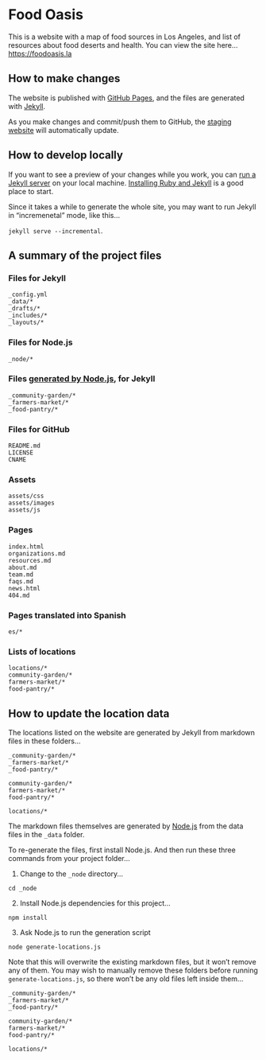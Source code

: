 
# Food Oasis

This is a website with a map of food sources in Los Angeles, and list of resources about food deserts and health. You can view the site here…
https://foodoasis.la

## How to make changes

The website is published with [GitHub Pages](https://pages.github.com), and the files are generated with [Jekyll](http://jekyllrb.com).

As you make changes and commit/push them to GitHub, the [staging website](https://staging.foodoasis.la) will automatically update.

## How to develop locally

If you want to see a preview of your changes while you work, you can [run a Jekyll server](https://jekyllrb.com) on your local machine. [Installing Ruby and Jekyll](https://jekyllrb.com/docs/installation/) is a good place to start.

Since it takes a while to generate the whole site, you may want to run Jekyll in “incremenetal” mode, like this…

```jekyll serve --incremental```. 

## A summary of the project files

### Files for Jekyll
```
_config.yml
_data/*
_drafts/*
_includes/*
_layouts/*

```

### Files for Node.js
```
_node/*
```

### Files [generated by Node.js](#how-to-update-the-location-data), for Jekyll
```
_community-garden/*
_farmers-market/*
_food-pantry/*
```

### Files for GitHub
```
README.md
LICENSE
CNAME
```

### Assets
```
assets/css
assets/images
assets/js
```

### Pages
```
index.html
organizations.md
resources.md
about.md
team.md
faqs.md
news.html
404.md
```

### Pages translated into Spanish
```
es/*
```

### Lists of locations
```
locations/*
community-garden/*
farmers-market/*
food-pantry/*
```

## How to update the location data

The locations listed on the website are generated by Jekyll from markdown files in these folders…
```
_community-garden/*
_farmers-market/*
_food-pantry/*

community-garden/*
farmers-market/*
food-pantry/*

locations/*
```

The markdown files themselves are generated by [Node.js](https://nodejs.org) from the data files in the `_data` folder.

To re-generate the files, first install Node.js. And then run these three commands from your project folder…

1) Change to the `_node` directory…
```
cd _node
```

2) Install Node.js dependencies for this project…
```
npm install
```

3) Ask Node.js to run the generation script
```
node generate-locations.js
```

Note that this will overwrite the existing markdown files, but it won’t remove any of them. You may wish to manually remove these folders before running `generate-locations.js`, so there won’t be any old files left inside them…
```
_community-garden/*
_farmers-market/*
_food-pantry/*

community-garden/*
farmers-market/*
food-pantry/*

locations/*
